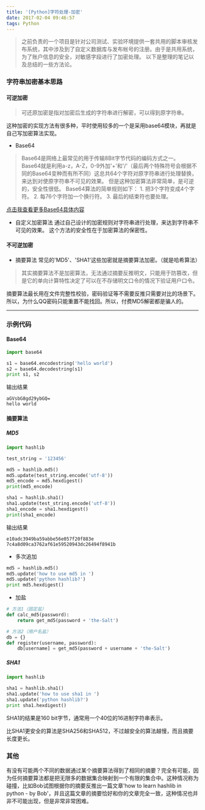 ```yaml
---
title: '[Python]字符处理-加密'
date: 2017-02-04 09:46:57
tags: Python
---
```

> 之前负责的一个项目是针对公司测试、实验环境提供一套共用的脚本审核发布系统，其中涉及到了自定义数据库与发布帐号的注册。由于是共用系统，为了账户信息的安全，对敏感字段进行了加密处理。
以下是整理的笔记以及总结的一些方法论。
<!-- more -->

### 字符串加密基本思路
#### 可逆加密
> 可还原加密是指对加密后生成的字符串进行解密，可以得到原字符串。

这种加密的实现方法有很多种，平时使用较多的一个是采用base64模块，再就是自己写加密算法实现。
- Base64
> Base64是网络上最常见的用于传输8Bit字节代码的编码方式之一。
Base64就是利用a-z，A-Z，0-9外加'+'和'/'（最后两个特殊符号会根据不同的Base64变种而有所不同）这总共64个字符对原字符串进行处理替换，来达到对使原字符串不可见的效果。
但是这种加密算法非常简单，是可逆的，安全性很低。
Base64算法的简单规则如下：
	1. 把3个字符变成4个字符。
	2. 每76个字符加一个换行符。
	3. 最后的结束符也要处理。

[点击我查看更多Base64具体内容](http://baike.baidu.com/link?url=E8-vj9CcIckBaSvpw_Sx-9Y7RhpXBR1hctrI9hiGgdQ6YAwuXE0U_jPLsOoLatdlgxNecox6_CYoiUHixX5P0q)
- 自定义加密算法
通过自己设计的加密规则对字符串进行处理，来达到字符串不可见的效果。
这个方法的安全性在于加密算法的保密性。
#### 不可逆加密 
- 摘要算法
常见的'MD5'、'SHA1'这些加密就是摘要算法加密。（就是哈希算法）
> 其实摘要算法不是加密算法，无法通过摘要反推明文，只能用于防篡改，但是它的单向计算特性决定了可以在不存储明文口令的情况下验证用户口令。

摘要算法最长用在文件完整性校验，密码验证等不需要反推只需要对比的场景下。
所以，为什么QQ密码只能重置不能找回。所以，付费MD5解密都是骗人的。

---
### 示例代码
#### Base64
```python
import base64

s1 = base64.encodestring('hello world')
s2 = base64.decodestring(s1)
print s1, s2
```
输出结果
```
aGVsbG8gd29ybGQ=
hello world
```

#### 摘要算法
##### MD5
```python
import hashlib

test_string = '123456'

md5 = hashlib.md5()
md5.update(test_string.encode('utf-8'))
md5_encode = md5.hexdigest()
print(md5_encode)

sha1 = hashlib.sha1()
sha1.update(test_string.encode('utf-8'))
sha1_encode = sha1.hexdigest()
print(sha1_encode)
```
输出结果
```
e10adc3949ba59abbe56e057f20f883e 
7c4a8d09ca3762af61e59520943dc26494f8941b
```
- 多次追加
```python
md5 = hashlib.md5()
md5.update('how to use md5 in ')
md5.update('python hashlib?')
print md5.hexdigest()
```
- 加盐
```python
# 方法1（固定盐）
def calc_md5(password):
    return get_md5(password + 'the-Salt')

# 方法2（用户名盐）
db = {}
def register(username, password):
    db[username] = get_md5(password + username + 'the-Salt')
```

##### SHA1
```python
import hashlib

sha1 = hashlib.sha1()
sha1.update('how to use sha1 in ')
sha1.update('python hashlib?')
print sha1.hexdigest()
```
SHA1的结果是160 bit字节，通常用一个40位的16进制字符串表示。

比SHA1更安全的算法是SHA256和SHA512，不过越安全的算法越慢，而且摘要长度更长。

### 其他
有没有可能两个不同的数据通过某个摘要算法得到了相同的摘要？完全有可能，因为任何摘要算法都是把无限多的数据集合映射到一个有限的集合中。这种情况称为碰撞，比如Bob试图根据你的摘要反推出一篇文章'how to learn hashlib in python - by Bob'，并且这篇文章的摘要恰好和你的文章完全一致，这种情况也并非不可能出现，但是非常非常困难。
